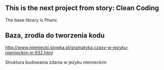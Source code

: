 ## This is the next project from story: Clean Coding 
The base library is Phunc

## Baza, zrodla do tworzenia kodu
http://www.niemiecki.slowka.pl/gramatyka,czasy-w-jezyku-niemieckim,m,932.html
    


Struktura budowania zdania w jezyku niemieckim    
